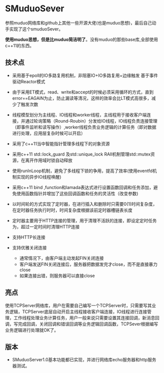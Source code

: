 # SMuduoSever

参照muduo网络库和github上其他一些开源大佬(也是muduo思想)，最后自己动手实现了这个smuduoSever。

**使用muduo思想，但是比muduo简洁明了**。没有muduo的那些base库,全部使用c++11的东西。



## 技术点

- 采用基于epoll的IO多路复用机制，非阻塞IO+IO多路复用+边缘触发  基于事件驱动Reactor模式
- 由于采用ET模式，read、write和accept的时候必须采用循环的方式，直到error==EAGAIN为止，防止漏读等清况，这样的效率会比LT模式高很多，减少了触发次数
- 线程模型划分为主线程、IO线程和worker线程，主线程用于接收客户端连接，并通过轮询策略（Round-Roubin）分发给IO线程，IO线程负责连接管理（即事件监听和读写操作）,worker线程负责业务逻辑的计算任务（即对数据进行处理，应用层复杂时候可以开启）
- 采用了c++11当中智能指针管理多线程下的对象资源
- 采用c++11 std::lock_guard 及std::unique_lock RAII机制管理std::mutex资源，在离开作用域时锁自动释放
- 使用runInLoop机制，避免了多线程下锁的争用，提高了效率(使用eventfd机制实现的异步IO线程唤醒)
- 采用c++11 bind ,function和lamada表达式进行设置函数回调和任务添加，避免使用函数指针并增加了这些回调函数和任务的灵活性（改变参数)
- 以时间轮的方式实现了定时器，在进行插入和删除时只需要0(1)时间复杂度，在定时器任务执行时时，时间复杂度根据该前定时器槽链表长度
- 定时器主要用于HTTP连接的管理，用于清理不活跃的连接，即设定定时任务为，超过一定时间时清理HTTP连接
- 支持HTTP长连接
- 支持优雅关闭连接

  - 通常情况下，由客户端主动发起FIN关闭连接
  - 客户端发送FIN关闭连接后，服务器把数据发完才close，而不是直接暴力close
  - 如果连接出错，则服务器可以直接close

## 亮点

使用TCPServer网络库，用户在需要自己编写一个TCPServer时，只需要写其业务逻辑，TCPServer底层自动开启主线程接收客户端连接，IO线程进行连接管理，工作线程处理业务计算任务，用户一般来说只需要设置其连接回调，新消息回调，写完成回调，关闭回调和错误回调等业务逻辑回调函数，TCPSever根据编写业务逻辑进行处理就OK了。

## 版本

- SMuduoServer1.0基本功能都已实现，并进行网络库echo服务器和http服务器测试。
